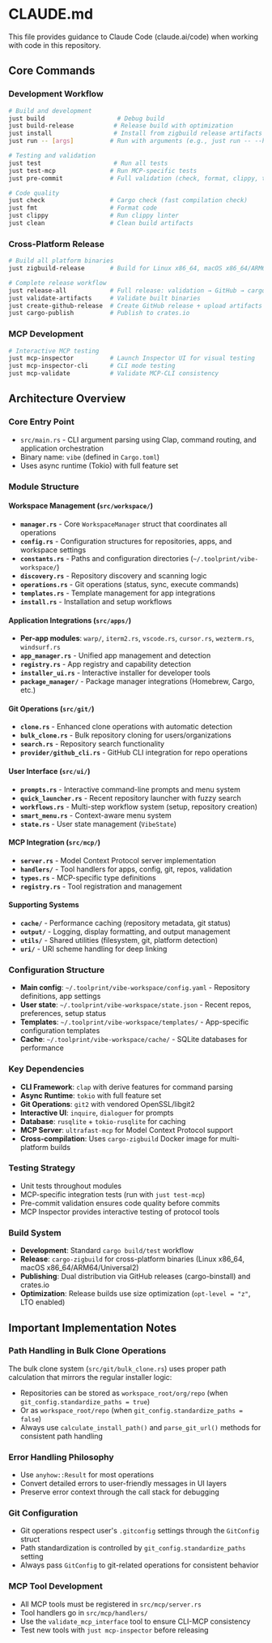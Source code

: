# CLAUDE.md

This file provides guidance to Claude Code (claude.ai/code) when working with code in this repository.

## Core Commands

### Development Workflow
```bash
# Build and development
just build                    # Debug build
just build-release           # Release build with optimization
just install                 # Install from zigbuild release artifacts
just run -- [args]          # Run with arguments (e.g., just run -- --help)

# Testing and validation
just test                    # Run all tests
just test-mcp               # Run MCP-specific tests
just pre-commit             # Full validation (check, format, clippy, tests)

# Code quality
just check                  # Cargo check (fast compilation check)
just fmt                    # Format code
just clippy                 # Run clippy linter
just clean                  # Clean build artifacts
```

### Cross-Platform Release
```bash
# Build all platform binaries
just zigbuild-release       # Build for Linux x86_64, macOS x86_64/ARM64/Universal2

# Complete release workflow
just release-all            # Full release: validation → GitHub → cargo publish
just validate-artifacts     # Validate built binaries
just create-github-release  # Create GitHub release + upload artifacts
just cargo-publish          # Publish to crates.io
```

### MCP Development
```bash
# Interactive MCP testing
just mcp-inspector          # Launch Inspector UI for visual testing
just mcp-inspector-cli      # CLI mode testing
just mcp-validate           # Validate MCP-CLI consistency
```

## Architecture Overview

### Core Entry Point
- `src/main.rs` - CLI argument parsing using Clap, command routing, and application orchestration
- Binary name: `vibe` (defined in `Cargo.toml`)
- Uses async runtime (Tokio) with full feature set

### Module Structure

#### Workspace Management (`src/workspace/`)
- **`manager.rs`** - Core `WorkspaceManager` struct that coordinates all operations
- **`config.rs`** - Configuration structures for repositories, apps, and workspace settings
- **`constants.rs`** - Paths and configuration directories (`~/.toolprint/vibe-workspace/`)
- **`discovery.rs`** - Repository discovery and scanning logic
- **`operations.rs`** - Git operations (status, sync, execute commands)
- **`templates.rs`** - Template management for app integrations
- **`install.rs`** - Installation and setup workflows

#### Application Integrations (`src/apps/`)
- **Per-app modules**: `warp/`, `iterm2.rs`, `vscode.rs`, `cursor.rs`, `wezterm.rs`, `windsurf.rs`
- **`app_manager.rs`** - Unified app management and detection
- **`registry.rs`** - App registry and capability detection
- **`installer_ui.rs`** - Interactive installer for developer tools
- **`package_manager/`** - Package manager integrations (Homebrew, Cargo, etc.)

#### Git Operations (`src/git/`)
- **`clone.rs`** - Enhanced clone operations with automatic detection
- **`bulk_clone.rs`** - Bulk repository cloning for users/organizations
- **`search.rs`** - Repository search functionality
- **`provider/github_cli.rs`** - GitHub CLI integration for repo operations

#### User Interface (`src/ui/`)
- **`prompts.rs`** - Interactive command-line prompts and menu system
- **`quick_launcher.rs`** - Recent repository launcher with fuzzy search
- **`workflows.rs`** - Multi-step workflow system (setup, repository creation)
- **`smart_menu.rs`** - Context-aware menu system
- **`state.rs`** - User state management (`VibeState`)

#### MCP Integration (`src/mcp/`)
- **`server.rs`** - Model Context Protocol server implementation
- **`handlers/`** - Tool handlers for apps, config, git, repos, validation
- **`types.rs`** - MCP-specific type definitions
- **`registry.rs`** - Tool registration and management

#### Supporting Systems
- **`cache/`** - Performance caching (repository metadata, git status)
- **`output/`** - Logging, display formatting, and output management
- **`utils/`** - Shared utilities (filesystem, git, platform detection)
- **`uri/`** - URI scheme handling for deep linking

### Configuration Structure
- **Main config**: `~/.toolprint/vibe-workspace/config.yaml` - Repository definitions, app settings
- **User state**: `~/.toolprint/vibe-workspace/state.json` - Recent repos, preferences, setup status  
- **Templates**: `~/.toolprint/vibe-workspace/templates/` - App-specific configuration templates
- **Cache**: `~/.toolprint/vibe-workspace/cache/` - SQLite databases for performance

### Key Dependencies
- **CLI Framework**: `clap` with derive features for command parsing
- **Async Runtime**: `tokio` with full feature set
- **Git Operations**: `git2` with vendored OpenSSL/libgit2 
- **Interactive UI**: `inquire`, `dialoguer` for prompts
- **Database**: `rusqlite` + `tokio-rusqlite` for caching
- **MCP Server**: `ultrafast-mcp` for Model Context Protocol support
- **Cross-compilation**: Uses `cargo-zigbuild` Docker image for multi-platform builds

### Testing Strategy
- Unit tests throughout modules
- MCP-specific integration tests (run with `just test-mcp`)
- Pre-commit validation ensures code quality before commits
- MCP Inspector provides interactive testing of protocol tools

### Build System
- **Development**: Standard `cargo build/test` workflow
- **Release**: `cargo-zigbuild` for cross-platform binaries (Linux x86_64, macOS x86_64/ARM64/Universal2)  
- **Publishing**: Dual distribution via GitHub releases (cargo-binstall) and crates.io
- **Optimization**: Release builds use size optimization (`opt-level = "z"`, LTO enabled)

## Important Implementation Notes

### Path Handling in Bulk Clone Operations
The bulk clone system (`src/git/bulk_clone.rs`) uses proper path calculation that mirrors the regular installer logic:
- Repositories can be stored as `workspace_root/org/repo` (when `git_config.standardize_paths = true`)
- Or as `workspace_root/repo` (when `git_config.standardize_paths = false`)
- Always use `calculate_install_path()` and `parse_git_url()` methods for consistent path handling

### Error Handling Philosophy
- Use `anyhow::Result` for most operations
- Convert detailed errors to user-friendly messages in UI layers
- Preserve error context through the call stack for debugging

### Git Configuration
- Git operations respect user's `.gitconfig` settings through the `GitConfig` struct
- Path standardization is controlled by `git_config.standardize_paths` setting
- Always pass `GitConfig` to git-related operations for consistent behavior

### MCP Tool Development
- All MCP tools must be registered in `src/mcp/server.rs`
- Tool handlers go in `src/mcp/handlers/`
- Use the `validate_mcp_interface` tool to ensure CLI-MCP consistency
- Test new tools with `just mcp-inspector` before releasing